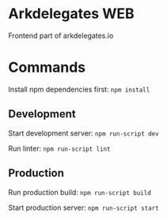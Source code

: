 # Arkdelegates WEB

Frontend part of arkdelegates.io

# Commands

Install npm dependencies first:
`npm install`

## Development

Start development server:
`npm run-script dev`

Run linter:
`npm run-script lint`

## Production

Run production build:
`npm run-script build`

Start production server:
`npm run-script start`
